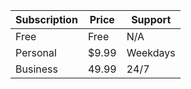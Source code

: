<!DOCTYPE html>
<html>
<head>
  


</head>
<body>
  <table>
    <thead>
      <tr>
        <th>Subscription</th>
        <th>Price</th>
        <th>Support</th>
      </tr>
    </thead>
    <tbody>
      <tr>
        <td>Free</td>
        <td>Free</td>
        <td>N/A</td>
      </tr>
      <tr>
        <td>Personal</td>
        <td>$9.99</td>
        <td>Weekdays</td>
      </tr>
      <tr>
        <td>Business</td>
        <td>49.99</td>
        <td>24/7</td>
      </tr>
    </tbody>
  </table>
</body>
</html>
